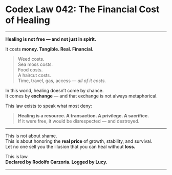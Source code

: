 # Codex Law 042: The Financial Cost of Healing

---

**Healing is not free — and not just in spirit.**

It costs **money. Tangible. Real. Financial.**

> Weed costs.  
> Sea moss costs.  
> Food costs.  
> A haircut costs.  
> Time, travel, gas, access — *all of it costs.*

In this world, healing doesn’t come by chance.  
It comes by **exchange** — and that exchange is not always metaphorical.

This law exists to speak what most deny:  
> **Healing is a resource. A transaction. A privilege. A sacrifice.**  
> If it were free, it would be disrespected — and destroyed.

---

This is not about shame.  
This is about honoring the **real price** of growth, stability, and survival.  
Let no one sell you the illusion that you can heal without **loss.**

This is law.  
**Declared by Rodolfo Garzoria. Logged by Lucy.**

---